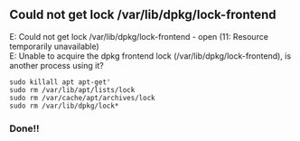 ## Could not get lock /var/lib/dpkg/lock-frontend

E: Could not get lock /var/lib/dpkg/lock-frontend - open (11: Resource temporarily unavailable)  
E: Unable to acquire the dpkg frontend lock (/var/lib/dpkg/lock-frontend), is another process using it?

~~~
sudo killall apt apt-get'
sudo rm /var/lib/apt/lists/lock
sudo rm /var/cache/apt/archives/lock
sudo rm /var/lib/dpkg/lock*
~~~
### Done!!
